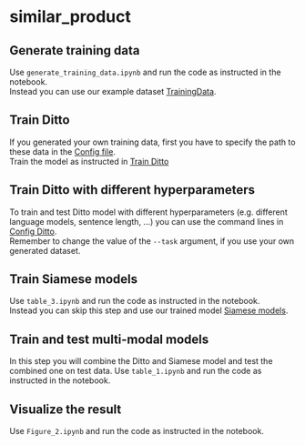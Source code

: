 # similar_product
## Generate training data
Use `generate_training_data.ipynb` and run the code as instructed in the notebook.  
Instead you can use our example dataset [TrainingData](https://github.com/myle93/similar_product/tree/master/ditto/data/amazon).

## Train Ditto
If you generated your own training data, first you have to specify the path to these data in the [Config file](https://github.com/myle93/similar_product/blob/master/ditto/configs.json).  
Train the model as instructed in [Train Ditto](https://github.com/myle93/similar_product/blob/master/ditto/README.md)


## Train Ditto with different hyperparameters
To train and test Ditto model with different hyperparameters (e.g. different language models, sentence length, ...) you can use the command lines in [Config Ditto](https://github.com/myle93/similar_product/blob/master/table_2.md).  
Remember to change the value of the `--task` argument, if you use your own generated dataset.

## Train Siamese models
Use `table_3.ipynb` and run the code as instructed in the notebook.  
Instead you can skip this step and use our trained model [Siamese models](https://github.com/myle93/similar_product/tree/master/Model).

## Train and test multi-modal models
In this step you will combine the Ditto and Siamese model and test the combined one on test data.
Use `table_1.ipynb` and run the code as instructed in the notebook.  

## Visualize the result
Use `Figure_2.ipynb` and run the code as instructed in the notebook.  